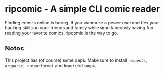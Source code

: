 # ripcomic - A simple CLI comic reader
Finding comics online is boring. If you wanna be a power user and flex your hacking skills on your friends and family while simultaneously having fun reading your favorite comics, ripcomic is the way to go.

## Notes
This project has (of course) some deps. Make sure to install `requests, argparse, outputformat` and `beautifulsoup4`.